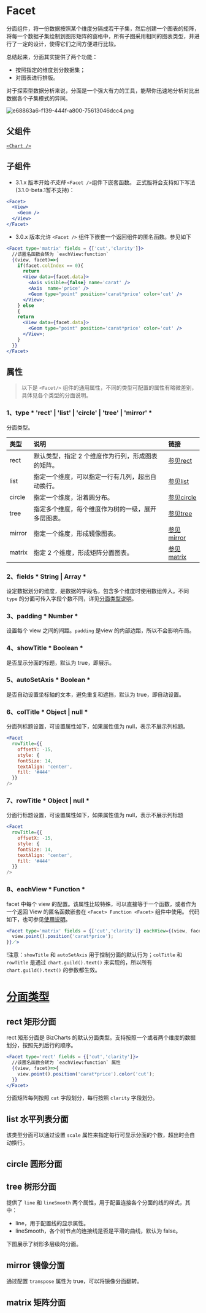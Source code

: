 
# Facet
分面组件，将一份数据按照某个维度分隔成若干子集，然后创建一个图表的矩阵，将每一个数据子集绘制到图形矩阵的窗格中，所有子图采用相同的图表类型，并进行了一定的设计，使得它们之间方便进行比较。

总结起来，分面其实提供了两个功能：
- 按照指定的维度划分数据集；
- 对图表进行排版。


对于探索型数据分析来说，分面是一个强大有力的工具，能帮你迅速地分析对比出数据各个子集模式的异同。

![e68863a6-f139-444f-a800-75613046dcc4.png](https://gw.alipayobjects.com/zos/rmsportal/HlUJdjfYCEeeOKsBREnp.png)

<span id="shuoming"></span>

## 父组件
[`<Chart />`](chart.md) 

## 子组件
- 3.1.x 版本开始*不支持* `<Facet />`组件下嵌套函数。
正式版将会支持如下写法(3.1.0-beta.1暂不支持)：
```jsx
<Facet>
  <View>
    <Geom />
  </View>
</Facet>
```
- 3.0.x 版本允许 `<Facet />` 组件下嵌套一个返回组件的匿名函数。参见如下
```jsx
<Facet type='matrix' fields = {['cut','clarity']}>
  //该匿名函数会转为 `eachView:function`
  {(view, facet)=>{
    if(facet.colIndex == 0){
	  return
	  <View data={facet.data}>
		<Axis visible={false} name='carat' />
		<Axis  name='price' />
		<Geom type="point" position='carat*price' color='cut' />
	  </View>;
	} else
	{
	return
	  <View data={facet.data}>
	    <Geom type="point" position='carat*price' color='cut' />
	  </View>;
	}
  }}
</Facet>
```

## 属性
>以下是 `<Facet/>` 组件的通用属性，不同的类型可配置的属性有略微差别，具体见各个类型的分面说明。

### 1、type 	* 'rect' | 'list' | 'circle' | 'tree' | 'mirror' *
分面类型。

|类型	|说明| 链接|
|  :--  |  :--  | :--|
|rect	|默认类型，指定 2 个维度作为行列，形成图表的矩阵。| [参见rect](#rect) |
|list	|指定一个维度，可以指定一行有几列，超出自动换行。| [参见list](#list) |
|circle	|指定一个维度，沿着圆分布。| [参见circle](#circle) |
|tree	|指定多个维度，每个维度作为树的一级，展开多层图表。| [参见tree](#tree) |
|mirror	|指定一个维度，形成镜像图表。| [参见mirror](#mirror) |
|matrix	|指定 2 个维度，形成矩阵分面图表。| [参见matrix](#matrix) |

### 2、fields 	* String | Array *
设定数据划分的维度，是数据的字段名，包含多个维度时使用数组传入。不同 `type` 的分面可传入字段个数不同，详见[分面类型说明](#facetType)。

### 3、padding 	* Number *
设置每个 view 之间的间距。`padding` 是view 的内部边距，所以不会影响布局。

### 4、showTitle 	* Boolean *
是否显示分面的标题，默认为 true，即展示。

### 5、autoSetAxis 	* Boolean *
是否自动设置坐标轴的文本，避免重复和遮挡，默认为 true，即自动设置。

### 6、colTitle 	* Object | null *
分面列标题设置，可设置属性如下，如果属性值为 null，表示不展示列标题。
```jsx
<Facet
  rowTitle={{
	offsetY: -15,
	style: {
	fontSize: 14,
	textAlign: 'center',
	fill: '#444'
  }}
/>
```

### 7、rowTitle 	* Object | null *
分面行标题设置，可设置属性如下，如果属性值为 null，表示不展示列标题
```jsx
<Facet
  rowTitle={{
	offsetX: -15,
	style: {
	fontSize: 14,
	textAlign: 'center',
	fill: '#444'
  }}
/>
```

### 8、eachView 	* Function *
facet 中每个 view 的配置。该属性比较特殊，可以直接等于一个函数，或者作为一个返回 View 的匿名函数嵌套在 `<Facet> Function <Facet>` 组件中使用。
代码如下，也可参见[使用说明](#shuoming)。
```jsx
<Facet type='matrix' fields = {['cut','clarity']} eachView={(view, facet) => {
  view.point().position('carat*price');
}}／>
```

!注意：`showTitle` 和 `autoSetAxis` 用于控制分面的默认行为；`colTitle` 和 `rowTitle` 是通过 `chart.guild().text()` 来实现的，所以所有 `chart.guild().text()` 的参数都生效。

<span id="facetType"></span>
# [分面类型](#facetType)

<span id="rect"></span>
## rect 矩形分面
rect 矩形分面是 BizCharts 的默认分面类型。支持按照一个或者两个维度的数据划分，按照先列后行的顺序。
```jsx
<Facet type='rect' fields = {['cut','clarity']}>
  //该匿名函数会转为 `eachView:function` 属性
  {(view, facet)=>{
    view.point().position('carat*price').color('cut');
  }}
</Facet>
```
分面矩阵每列按照 `cut` 字段划分，每行按照 `clarity` 字段划分。

<span id="list"></span>
## list 水平列表分面
该类型分面可以通过设置 `scale` 属性来指定每行可显示分面的个数，超出时会自动换行。

<span id="circle"></span>
## circle 圆形分面

<span id="tree"></span>
## tree 树形分面
提供了 `line` 和 `lineSmooth` 两个属性，用于配置连接各个分面的线的样式，其中：

- line，用于配置线的显示属性。
- lineSmooth，各个树节点的连接线是否是平滑的曲线，默认为 false。

下图展示了树形多层级的分面。

<span id="mirror"></span>
## mirror 镜像分面
通过配置 `transpose` 属性为 true，可以将镜像分面翻转。

<span id="matrix"></span>
## matrix 矩阵分面
